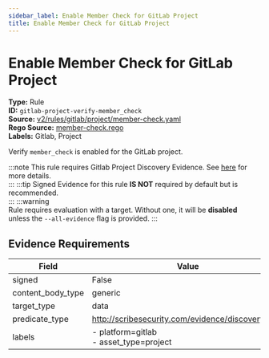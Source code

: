 ```yaml
---
sidebar_label: Enable Member Check for GitLab Project
title: Enable Member Check for GitLab Project
---  
```

# Enable Member Check for GitLab Project  
**Type:** Rule  
**ID:** `gitlab-project-verify-member_check`  
**Source:** [v2/rules/gitlab/project/member-check.yaml](https://github.com/scribe-public/sample-policies/blob/main/v2/rules/gitlab/project/member-check.yaml)  
**Rego Source:** [member-check.rego](https://github.com/scribe-public/sample-policies/blob/main/v2/rules/gitlab/project/member-check.rego)  
**Labels:** Gitlab, Project  

Verify `member_check` is enabled for the GitLab project.

:::note 
This rule requires Gitlab Project Discovery Evidence. See [here](https://deploy-preview-299--scribe-security.netlify.app/docs/platforms/discover#gitlab-discovery) for more details.  
::: 
:::tip 
Signed Evidence for this rule **IS NOT** required by default but is recommended.  
::: 
:::warning  
Rule requires evaluation with a target. Without one, it will be **disabled** unless the `--all-evidence` flag is provided.
::: 

## Evidence Requirements  
| Field | Value |
|-------|-------|
| signed | False |
| content_body_type | generic |
| target_type | data |
| predicate_type | http://scribesecurity.com/evidence/discovery/v0.1 |
| labels | - platform=gitlab<br/>- asset_type=project |

